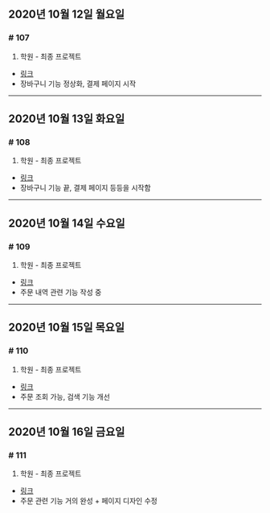## 2020년 10월 12일 월요일
### # 107
1. 학원 - 최종 프로젝트
- [링크](https://bitbucket.org/procyon0/ex/commits/222e28b6c8784cc35315d733e3bdf398aeb17ca0)
- 장바구니 기능 정상화, 결제 페이지 시작
---
## 2020년 10월 13일 화요일
### # 108
1. 학원 - 최종 프로젝트
- [링크](https://github.com/procyon0/final_project/commit/0f3dbc3f3d88f8a8cff734414532a8593cb064a1)
- 장바구니 기능 끝, 결제 페이지 등등을 시작함
---
## 2020년 10월 14일 수요일
### # 109
1. 학원 - 최종 프로젝트
- [링크](https://bitbucket.org/procyon0/ex/commits/ae3420741dc91e1b761c4a8d52aad8fb1aaa5303)
- 주문 내역 관련 기능 작성 중
---
## 2020년 10월 15일 목요일
### # 110
1. 학원  - 최종 프로젝트
- [링크](https://bitbucket.org/procyon0/ex/commits/629cb706566ee6c1c11d281b3114de5b3fe815b3)
- 주문 조회 가능, 검색 기능 개선
---
## 2020년 10월 16일 금요일
### # 111
1. 학원 - 최종 프로젝트
* [링크](https://bitbucket.org/procyon0/ex/commits/ca329795175d306e9932e99b520f0ef97c5a0225)
* 주문 관련 기능 거의 완성 + 페이지 디자인 수정 
